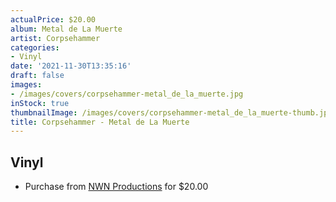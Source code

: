 ```yaml
---
actualPrice: $20.00
album: Metal de La Muerte
artist: Corpsehammer
categories:
- Vinyl
date: '2021-11-30T13:35:16'
draft: false
images:
- /images/covers/corpsehammer-metal_de_la_muerte.jpg
inStock: true
thumbnailImage: /images/covers/corpsehammer-metal_de_la_muerte-thumb.jpg
title: Corpsehammer - Metal de La Muerte
---
```


## Vinyl
* Purchase from [NWN Productions](http://shop.nwnprod.com/index.php?route=product/product&path=75&product_id=10490&sort=pd.name&order=ASC) for $20.00
